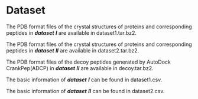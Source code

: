 # Dataset

The PDB format files of the crystal structures of proteins and corresponding peptides in ***dataset*** ***I*** are available in  dataset1.tar.bz2.

The PDB format files of the crystal structures of proteins and corresponding peptides in ***dataset*** ***II*** are available in  dataset2.tar.bz2.

The PDB format files of the decoy peptides generated by AutoDock CrankPep(ADCP) in ***dataset*** ***II*** are available in  decoy.tar.bz2.

The basic information of ***dataset*** ***I*** can be found in dataset1.csv.

The basic information of ***dataset*** ***II*** can be found in dataset2.csv.
